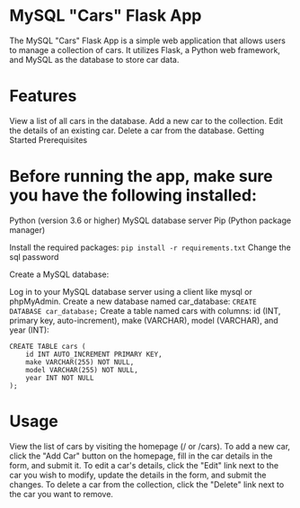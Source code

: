 # MySQL "Cars" Flask App
The MySQL "Cars" Flask App is a simple web application that allows users to manage a collection of cars. It utilizes Flask, a Python web framework, and MySQL as the database to store car data.

# Features
View a list of all cars in the database.
Add a new car to the collection.
Edit the details of an existing car.
Delete a car from the database.
Getting Started
Prerequisites
# Before running the app, make sure you have the following installed:

Python (version 3.6 or higher)
MySQL database server
Pip (Python package manager)

Install the required packages:
```pip install -r requirements.txt```
Change the sql password 

Create a MySQL database:

Log in to your MySQL database server using a client like mysql or phpMyAdmin.
Create a new database named car_database:
```CREATE DATABASE car_database;```
Create a table named cars with columns: id (INT, primary key, auto-increment), make (VARCHAR), model (VARCHAR), and year (INT):
```
CREATE TABLE cars (
    id INT AUTO_INCREMENT PRIMARY KEY,
    make VARCHAR(255) NOT NULL,
    model VARCHAR(255) NOT NULL,
    year INT NOT NULL
);
```

# Usage
View the list of cars by visiting the homepage (/ or /cars).
To add a new car, click the "Add Car" button on the homepage, fill in the car details in the form, and submit it.
To edit a car's details, click the "Edit" link next to the car you wish to modify, update the details in the form, and submit the changes.
To delete a car from the collection, click the "Delete" link next to the car you want to remove.
